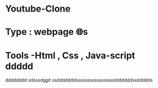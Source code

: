 # Youtube-Clone
# Type : webpage 🌐s
# Tools -Html , Css , Java-script ddddd
dddddddd
sdsssdggit ssdddddddsssssssssssssssedddddddsxddddds